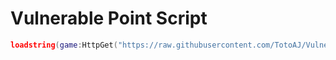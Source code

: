 # Vulnerable Point Script

```lua
loadstring(game:HttpGet("https://raw.githubusercontent.com/TotoAJ/VulnerablePoint/main/script", true))()
```
